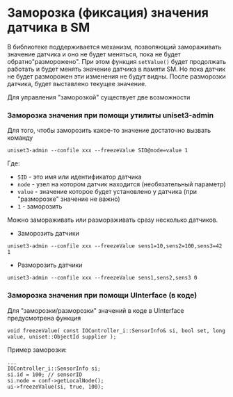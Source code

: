 # Заморозка (фиксация) значения датчика в SM

В библиотеке поддерживается механизм, позволяющий замораживать значение датчика и оно не будет меняться,
пока не будет обратно"разморожено". При этом функция `setValue()` будет продолжать работать и будет менять
значение датчика в памяти SM. Но пока датчик не будет разморожен эти изменения не будут видны.
После разморозки датчика, будет выставлено текущее значение.

Для управления "заморозкой" существует две возможности

### Заморозка значения при помощи утилиты uniset3-admin
Для того, чтобы заморозить какое-то значение достаточно вызвать команду

```
uniset3-admin --confile xxx --freezeValue SID@node=value 1
```

Где:

- `SID` - это имя или идентификатор датчика
- `node` - узел на котором датчик находится (необязательный параметр)
- `value` - значение которое будет установлено у датчика (при "разморозке" значение не важно)
- `1` - заморозить

Можно замораживать или размораживать сразу несколько датчиков.
- Заморозить датчики
```
uniset3-admin --confile xxx --freezeValue sens1=10,sens2=100,sens3=42 1
```

- Разморозить датчики
```
uniset3-admin --confile xxx --freezeValue sens1,sens2,sens3 0
```


### Заморозка значения при помощи UInterface (в коде)
Для "заморозки/разморозки" значений в коде в UInterface предусмотрена функция

```
void freezeValue( const IOController_i::SensorInfo& si, bool set, long value, uniset::ObjectId supplier );
```

Пример заморозки:
```
...
IOController_i::SensorInfo si;
si.id = 100; // sensorID
si.node = conf->getLocalNode();
ui->freezeValue(si, true, 100);
```
